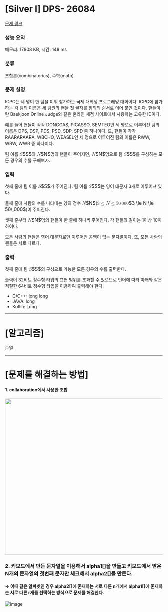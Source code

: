 # [Silver I] DPS- 26084
[문제 링크](https://www.acmicpc.net/problem/26084) 

### 성능 요약

메모리: 17808 KB, 시간: 148 ms

### 분류

조합론(combinatorics), 수학(math)

### 문제 설명

<p>ICPC는 세 명이 한 팀을 이뤄 참가하는 국제 대학생 프로그래밍 대회이다. ICPC에 참가하는 각 팀의 이름은 세 팀원의 핸들 첫 글자를 임의의 순서로 이어 붙인 것이다. 핸들이란 Baekjoon Online Judge와 같은 온라인 채점 사이트에서 사용하는 고유한 ID이다.</p>

<p>예를 들어 핸들이 각각 DONGGAS, PICASSO, SEMTEO인 세 명으로 이루어진 팀의 이름은 DPS, DSP, PDS, PSD, SDP, SPD 중 하나이다. 또, 핸들이 각각 RAARARAARA, WBCHO, WEASEL인 세 명으로 이루어진 팀의 이름은 RWW, WRW, WWR 중 하나이다.</p>

<p>팀 이름 <mjx-container class="MathJax" jax="CHTML" style="font-size: 109%; position: relative;"><mjx-math class="MJX-TEX" aria-hidden="true"><mjx-mi class="mjx-i"><mjx-c class="mjx-c1D446 TEX-I"></mjx-c></mjx-mi></mjx-math><mjx-assistive-mml unselectable="on" display="inline"><math xmlns="http://www.w3.org/1998/Math/MathML"><mi>S</mi></math></mjx-assistive-mml><span aria-hidden="true" class="no-mathjax mjx-copytext">$S$</span></mjx-container>와 <mjx-container class="MathJax" jax="CHTML" style="font-size: 109%; position: relative;"><mjx-math class="MJX-TEX" aria-hidden="true"><mjx-mi class="mjx-i"><mjx-c class="mjx-c1D441 TEX-I"></mjx-c></mjx-mi></mjx-math><mjx-assistive-mml unselectable="on" display="inline"><math xmlns="http://www.w3.org/1998/Math/MathML"><mi>N</mi></math></mjx-assistive-mml><span aria-hidden="true" class="no-mathjax mjx-copytext">$N$</span></mjx-container>명의 핸들이 주어지면, <mjx-container class="MathJax" jax="CHTML" style="font-size: 109%; position: relative;"><mjx-math class="MJX-TEX" aria-hidden="true"><mjx-mi class="mjx-i"><mjx-c class="mjx-c1D441 TEX-I"></mjx-c></mjx-mi></mjx-math><mjx-assistive-mml unselectable="on" display="inline"><math xmlns="http://www.w3.org/1998/Math/MathML"><mi>N</mi></math></mjx-assistive-mml><span aria-hidden="true" class="no-mathjax mjx-copytext">$N$</span></mjx-container>명으로 팀 <mjx-container class="MathJax" jax="CHTML" style="font-size: 109%; position: relative;"><mjx-math class="MJX-TEX" aria-hidden="true"><mjx-mi class="mjx-i"><mjx-c class="mjx-c1D446 TEX-I"></mjx-c></mjx-mi></mjx-math><mjx-assistive-mml unselectable="on" display="inline"><math xmlns="http://www.w3.org/1998/Math/MathML"><mi>S</mi></math></mjx-assistive-mml><span aria-hidden="true" class="no-mathjax mjx-copytext">$S$</span></mjx-container>를 구성하는 모든 경우의 수를 구해보자.</p>

### 입력 

 <p>첫째 줄에 팀 이름 <mjx-container class="MathJax" jax="CHTML" style="font-size: 109%; position: relative;"><mjx-math class="MJX-TEX" aria-hidden="true"><mjx-mi class="mjx-i"><mjx-c class="mjx-c1D446 TEX-I"></mjx-c></mjx-mi></mjx-math><mjx-assistive-mml unselectable="on" display="inline"><math xmlns="http://www.w3.org/1998/Math/MathML"><mi>S</mi></math></mjx-assistive-mml><span aria-hidden="true" class="no-mathjax mjx-copytext">$S$</span></mjx-container>가 주어진다. 팀 이름 <mjx-container class="MathJax" jax="CHTML" style="font-size: 109%; position: relative;"><mjx-math class="MJX-TEX" aria-hidden="true"><mjx-mi class="mjx-i"><mjx-c class="mjx-c1D446 TEX-I"></mjx-c></mjx-mi></mjx-math><mjx-assistive-mml unselectable="on" display="inline"><math xmlns="http://www.w3.org/1998/Math/MathML"><mi>S</mi></math></mjx-assistive-mml><span aria-hidden="true" class="no-mathjax mjx-copytext">$S$</span></mjx-container>는 영어 대문자 3개로 이루어져 있다.</p>

<p>둘째 줄에 사람의 수를 나타내는 양의 정수 <mjx-container class="MathJax" jax="CHTML" style="font-size: 109%; position: relative;"><mjx-math class="MJX-TEX" aria-hidden="true"><mjx-mi class="mjx-i"><mjx-c class="mjx-c1D441 TEX-I"></mjx-c></mjx-mi></mjx-math><mjx-assistive-mml unselectable="on" display="inline"><math xmlns="http://www.w3.org/1998/Math/MathML"><mi>N</mi></math></mjx-assistive-mml><span aria-hidden="true" class="no-mathjax mjx-copytext">$N$</span></mjx-container>(<mjx-container class="MathJax" jax="CHTML" style="font-size: 109%; position: relative;"><mjx-math class="MJX-TEX" aria-hidden="true"><mjx-mn class="mjx-n"><mjx-c class="mjx-c33"></mjx-c></mjx-mn><mjx-mo class="mjx-n" space="4"><mjx-c class="mjx-c2264"></mjx-c></mjx-mo><mjx-mi class="mjx-i" space="4"><mjx-c class="mjx-c1D441 TEX-I"></mjx-c></mjx-mi><mjx-mo class="mjx-n" space="4"><mjx-c class="mjx-c2264"></mjx-c></mjx-mo><mjx-mn class="mjx-n" space="4"><mjx-c class="mjx-c35"></mjx-c><mjx-c class="mjx-c30"></mjx-c></mjx-mn><mjx-mstyle><mjx-mspace style="width: 0.167em;"></mjx-mspace></mjx-mstyle><mjx-mn class="mjx-n"><mjx-c class="mjx-c30"></mjx-c><mjx-c class="mjx-c30"></mjx-c><mjx-c class="mjx-c30"></mjx-c></mjx-mn></mjx-math><mjx-assistive-mml unselectable="on" display="inline"><math xmlns="http://www.w3.org/1998/Math/MathML"><mn>3</mn><mo>≤</mo><mi>N</mi><mo>≤</mo><mn>50</mn><mstyle scriptlevel="0"><mspace width="0.167em"></mspace></mstyle><mn>000</mn></math></mjx-assistive-mml><span aria-hidden="true" class="no-mathjax mjx-copytext">$3 \le N \le 50\,000$</span></mjx-container>)이 주어진다.</p>

<p>셋째 줄부터 <mjx-container class="MathJax" jax="CHTML" style="font-size: 109%; position: relative;"><mjx-math class="MJX-TEX" aria-hidden="true"><mjx-mi class="mjx-i"><mjx-c class="mjx-c1D441 TEX-I"></mjx-c></mjx-mi></mjx-math><mjx-assistive-mml unselectable="on" display="inline"><math xmlns="http://www.w3.org/1998/Math/MathML"><mi>N</mi></math></mjx-assistive-mml><span aria-hidden="true" class="no-mathjax mjx-copytext">$N$</span></mjx-container>명의 핸들이 한 줄에 하나씩 주어진다. 각 핸들의 길이는 1이상 10이하이다.</p>

<p>모든 사람의 핸들은 영어 대문자로만 이루어진 공백이 없는 문자열이다. 또, 모든 사람의 핸들은 서로 다르다.</p>

### 출력 

 <p>첫째 줄에 팀 <mjx-container class="MathJax" jax="CHTML" style="font-size: 109%; position: relative;"><mjx-math class="MJX-TEX" aria-hidden="true"><mjx-mi class="mjx-i"><mjx-c class="mjx-c1D446 TEX-I"></mjx-c></mjx-mi></mjx-math><mjx-assistive-mml unselectable="on" display="inline"><math xmlns="http://www.w3.org/1998/Math/MathML"><mi>S</mi></math></mjx-assistive-mml><span aria-hidden="true" class="no-mathjax mjx-copytext">$S$</span></mjx-container>의 구성으로 가능한 모든 경우의 수를 출력한다.</p>

<p>출력이 32비트 정수형 타입의 표현 범위를 초과할 수 있으므로 언어에 따라 아래와 같은 적절한 64비트 정수형 타입을 이용하여 출력해야 한다.</p>

<ul>
    <li>C/C++: long long</li>
    <li>JAVA: long</li>
    <li>Kotlin: Long</li>
</ul>


***

# [알고리즘]

순열


***

# [문제를 해결하는 방법]

#### 1. collaboration에서 사용한 조합
<img src="https://user-images.githubusercontent.com/81174840/218266026-ae3e747f-9f7f-4973-8b0c-f92683248340.png" width="650" height="500"/>





### 2. 키보드에서 만든 문자열을 이용해서 alpha1[]을 만들고 키보드에서 받은 N개의 문자열의 첫번째 문자만 체크해서 alpha2[]를 만든다.
#### → 이때 같은 알파벳인 경우 alpha2[]에 존재하는 서로 다른 n개에서 alpha1[]에 존재하는 서로 다른 r개를 선택하는 방식으로 문제를 해결한다.

![image](https://user-images.githubusercontent.com/81174840/218266188-56a241c3-2c95-4e5b-a230-076d9d2b0fff.png)


